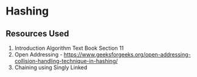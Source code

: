 # Hashing

## Resources Used

1. Introduction Algorithm Text Book Section 11
2. Open Addressing - https://www.geeksforgeeks.org/open-addressing-collision-handling-technique-in-hashing/ 
3. Chaining using Singly Linked
